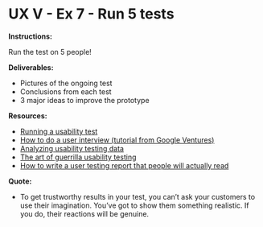 # UX V - Ex 7 - Run 5 tests

**Instructions:** 

Run the test on 5 people! 

**Deliverables:** 

- Pictures of the ongoing test
- Conclusions from each test
- 3 major ideas to improve the prototype

**Resources:** 

- [Running a usability test](https://www.usability.gov/how-to-and-tools/methods/running-usability-tests.html)
- [How to do a user interview (tutorial from Google Ventures)](https://www.youtube.com/watch?v=Qq3OiHQ-HCU)
- [Analyzing usability testing data](https://uxdesign.cc/analysing-usability-testing-data-97667ae4999e)
- [The art of guerrilla usability testing](http://www.uxbooth.com/articles/the-art-of-guerrilla-usability-testing/)
- [How to write a user testing report that people will actually read](https://uxdesign.cc/how-to-write-a-user-testing-report-that-people-will-actually-read-652d15d2f92e)

**Quote:** 

- To get trustworthy results in your test, you can’t ask your customers to use their imagination. You’ve got to show them something realistic. If you do, their reactions will be genuine.